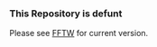 ### This Repository is defunt

Please see [FFTW](https://github.com/thisMagpie/fftw) for current version.
